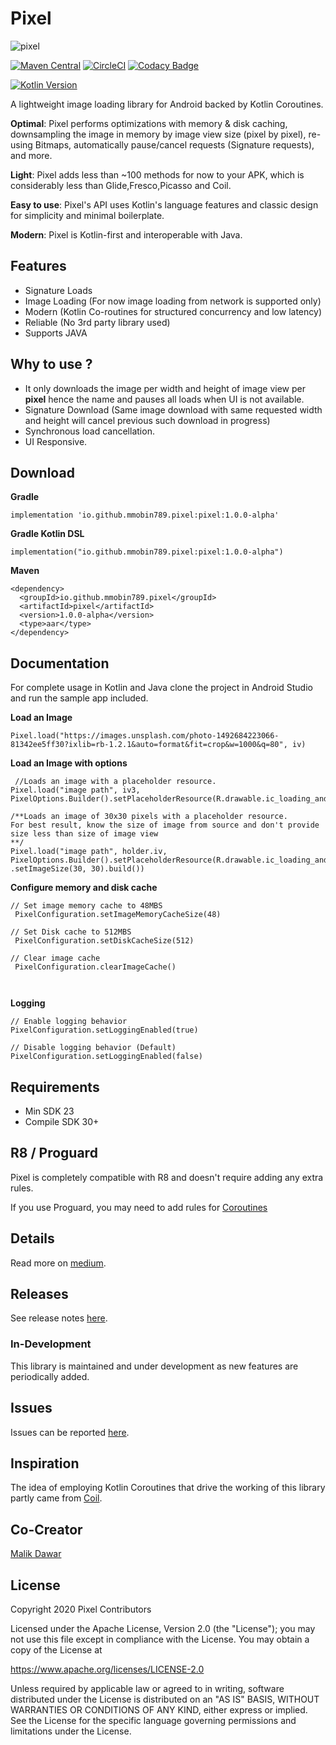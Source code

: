 # Pixel
![pixel](https://miro.medium.com/max/875/0*iAMn0EvUMF__xp3F)

[![Maven Central](https://img.shields.io/maven-central/v/io.github.mmobin789.pixel/pixel.svg?label=Maven%20Central)](https://search.maven.org/search?q=g:%22io.github.mmobin789.pixel%22%20AND%20a:%22pixel%22)
[![CircleCI](https://circleci.com/gh/mmobin789/pixel/tree/master.svg?style=svg)](https://circleci.com/gh/mmobin789/pixel/tree/master)
[![Codacy Badge](https://app.codacy.com/project/badge/Grade/863ea5386f204bd4807580d3ae231874)](https://www.codacy.com/manual/mmobin789/pixel?utm_source=github.com&amp;utm_medium=referral&amp;utm_content=mmobin789/pixel&amp;utm_campaign=Badge_Grade)

[![Kotlin Version](https://img.shields.io/badge/kotlin-1.4.31-orange.svg)](http://kotlinlang.org/)

A lightweight image loading library for Android backed by Kotlin Coroutines.

**Optimal**: Pixel performs optimizations with memory & disk caching, downsampling the image in memory by image view size (pixel by pixel), re-using Bitmaps, automatically pause/cancel requests (Signature requests), and more.

**Light**: Pixel adds less than ~100 methods for now to your APK, which is considerably less than Glide,Fresco,Picasso and Coil.

**Easy to use**: Pixel's API uses Kotlin's language features and classic design for simplicity and minimal boilerplate.

**Modern**: Pixel is Kotlin-first and interoperable with Java.

## Features
 - Signature Loads
 - Image Loading (For now image loading from network is supported only)
 - Modern (Kotlin Co-routines for structured concurrency and low latency)
 - Reliable (No 3rd party library used)
 - Supports JAVA
 
 
 ## Why to use ?
   
   - It only downloads the image per width and height of image view per **pixel** hence the name and pauses all loads when UI is not          available.
   - Signature Download (Same image download with same requested width and height will cancel previous such download in progress)
   - Synchronous load cancellation.
   - UI Responsive.
  
 
 
 ## Download
 
 **Gradle**
 ```
 implementation 'io.github.mmobin789.pixel:pixel:1.0.0-alpha'
 ```
 
  **Gradle Kotlin DSL**
 ```
implementation("io.github.mmobin789.pixel:pixel:1.0.0-alpha")
 ```
 
 **Maven**
  
```
<dependency>
  <groupId>io.github.mmobin789.pixel</groupId>
  <artifactId>pixel</artifactId>
  <version>1.0.0-alpha</version>
  <type>aar</type>
</dependency>
```
 

## Documentation
 
For complete usage in Kotlin and Java clone the project in Android Studio and run the sample app included.

 
 **Load an Image**
 
 ```
 Pixel.load("https://images.unsplash.com/photo-1492684223066-81342ee5ff30?ixlib=rb-1.2.1&auto=format&fit=crop&w=1000&q=80", iv)
 ```
 **Load an Image with options**
 
 ```
  //Loads an image with a placeholder resource.
 Pixel.load("image path", iv3, PixelOptions.Builder().setPlaceholderResource(R.drawable.ic_loading_android).build())
 
 /**Loads an image of 30x30 pixels with a placeholder resource.
 For best result, know the size of image from source and don't provide size less than size of image view
 **/
 Pixel.load("image path", holder.iv, PixelOptions.Builder().setPlaceholderResource(R.drawable.ic_loading_android)
 .setImageSize(30, 30).build())

 ```
 
 **Configure memory and disk cache**
 
 ```
 // Set image memory cache to 48MBS
  PixelConfiguration.setImageMemoryCacheSize(48)
  
 // Set Disk cache to 512MBS
  PixelConfiguration.setDiskCacheSize(512)
  
 // Clear image cache
  PixelConfiguration.clearImageCache()
  
   
   ```
   
 **Logging**
 
   ```
 // Enable logging behavior
   PixelConfiguration.setLoggingEnabled(true)
   
 // Disable logging behavior (Default)
   PixelConfiguration.setLoggingEnabled(false)
   ```
   ## Requirements
   - Min SDK 23
   - Compile SDK 30+
   
   ## R8 / Proguard
   Pixel is completely compatible with R8 and doesn't require adding any extra rules.

   If you use Proguard, you may need to add rules for [Coroutines](https://github.com/Kotlin/kotlinx.coroutines/blob/master/kotlinx-coroutines-core/jvm/resources/META-INF/proguard/coroutines.pro)
   
   ## Details
   
   Read more on [medium](https://medium.com/better-programming/introducing-pixel-a-new-kotlin-image-loading-library-for-android-a37a7a192f73).
   
   ## Releases
   See release notes [here](https://github.com/mmobin789/pixel/releases).
 
 ### In-Development
 This library is maintained and under development as new features are periodically added.


## Issues
Issues can be reported [here](https://github.com/mmobin789/pixel/issues).

## Inspiration
The idea of employing Kotlin Coroutines that drive the working of this library partly came from [Coil](https://github.com/coil-kt).

## Co-Creator
  [Malik Dawar](https://github.com/malikdawar)

## License
Copyright 2020 Pixel Contributors

Licensed under the Apache License, Version 2.0 (the "License");
you may not use this file except in compliance with the License.
You may obtain a copy of the License at

   https://www.apache.org/licenses/LICENSE-2.0

Unless required by applicable law or agreed to in writing, software
distributed under the License is distributed on an "AS IS" BASIS,
WITHOUT WARRANTIES OR CONDITIONS OF ANY KIND, either express or implied.
See the License for the specific language governing permissions and
limitations under the License.
